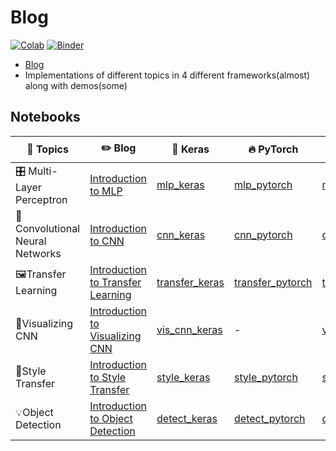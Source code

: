 # Blog

[![Colab](https://img.shields.io/badge/launch-Colab-orange.svg)](https://github.com/dudeperf3ct/DL_notebooks/master)
[![Binder](https://mybinder.org/badge_logo.svg)](https://mybinder.org/v2/gh/dudeperf3ct/DL_notebooks/master)

- [Blog](http://dudeperf3ct.github.io/)
- Implementations of different topics in 4 different frameworks(almost) along with demos(some)


## Notebooks


|:page_with_curl: Topics|:pencil2: Blog|:postal_horn: Keras|:fire: PyTorch|:zap: Fastai|:fountain: TF|:tada: Demos|
| ------------- | ------------- |------------- |------------- | ------------- |------------- |------------- |
|🎛️ Multi-Layer Perceptron|[Introduction to MLP](https://dudeperf3ct.github.io/mlp/mnist/2018/10/08/Force-of-Multi-Layer-Perceptron/)|[mlp_keras](https://github.com/dudeperf3ct/DL_notebooks/blob/master/MLP/mnist_mlp_keras.ipynb)|[mlp_pytorch](https://github.com/dudeperf3ct/DL_notebooks/blob/master/MLP/mnist_mlp_pytorch.ipynb)|[mlp_fastai](https://github.com/dudeperf3ct/DL_notebooks/blob/master/MLP/mnist_mlp_fastai.ipynb)|[mlp_tf](https://github.com/dudeperf3ct/DL_notebooks/blob/master/MLP/mnist_mlp_tensorflow.ipynb)|-|
|📸Convolutional Neural Networks|[Introduction to CNN](https://dudeperf3ct.github.io/cnn/mnist/2018/10/17/Force-of-Convolutional-Neural-Networks/)|[cnn_keras](https://github.com/dudeperf3ct/DL_notebooks/blob/master/CNN/mnist_cnn_keras.ipynb)|[cnn_pytorch](https://github.com/dudeperf3ct/DL_notebooks/blob/master/CNN/mnist_cnn_pytorch.ipynb)|[cnn_fastai](https://github.com/dudeperf3ct/DL_notebooks/blob/master/CNN/mnist_cnn_fastai.ipynb)|[cnn_tf](https://github.com/dudeperf3ct/DL_notebooks/blob/master/CNN/mnist_cnn_tensorflow.ipynb)|-|
|🖼️Transfer Learning|[Introduction to Transfer Learning](https://dudeperf3ct.github.io/transfer/learning/catsvsdogs/2018/11/20/Power-of-Transfer-Learning/)|[transfer_keras](https://github.com/dudeperf3ct/DL_notebooks/blob/master/Transfer%20Learning/transfer_learning_keras.ipynb)|[transfer_pytorch](https://github.com/dudeperf3ct/DL_notebooks/blob/master/Transfer%20Learning/transfer_learning_pytorch.ipynb)|[transfer_fastai](https://github.com/dudeperf3ct/DL_notebooks/blob/master/Transfer%20Learning/transfer_learning_fastai.ipynb)|-|-|
|:hammer:Visualizing CNN|[Introduction to Visualizing CNN](https://dudeperf3ct.github.io/visualize/cnn/catsvsdogs/2018/12/02/Power-of-Visualizing-Convolution-Neural-Networks/)|[vis_cnn_keras](https://github.com/dudeperf3ct/DL_notebooks/blob/master/Vis%20CNN/vis_cnn_keras.ipynb)|-|[vis_cnn_fastai](https://github.com/dudeperf3ct/DL_notebooks/blob/master/Vis%20CNN/vis_cnn_fastai.ipynb)|-|-|
|:bridge_at_night:Style Transfer|[Introduction to Style Transfer](https://dudeperf3ct.github.io/style/transfer/2018/12/23/Magic-of-Style-Transfer/)|[style_keras](https://github.com/dudeperf3ct/DL_notebooks/blob/master/Style%20Transfer/style_transfer_keras.ipynb)|[style_pytorch](https://github.com/dudeperf3ct/DL_notebooks/blob/master/Style%20Transfer/style_transfer_pytorch.ipynb)|[style_fastai](https://github.com/dudeperf3ct/DL_notebooks/blob/master/Style%20Transfer/style_transfer_fastai.ipynb)|[style_tf](https://github.com/dudeperf3ct/DL_notebooks/blob/master/Style%20Transfer/style_transfer_tensorflow.ipynb)|-|
|:bulb:Object Detection|[Introduction to Object Detection]()|[detect_keras](https://github.com/dudeperf3ct/DL_notebooks/blob/master/Object%20Detection/Keras/object_detection_keras.ipynb)|[detect_pytorch](https://github.com/dudeperf3ct/DL_notebooks/blob/master/Object%20Detection/PyTorch/object_detection_pytorch.ipynb)|[detect_fastai](https://github.com/dudeperf3ct/DL_notebooks/blob/master/Object%20Detection/Fastai/object_detection_fastai.ipynb)|[detect_tf](https://github.com/dudeperf3ct/DL_notebooks/blob/master/Object%20Detection/Tensorflow/object_detection_tensorflow.ipynb)|[detect_demos](https://github.com/dudeperf3ct/DL_notebooks/blob/master/Object%20Detection/Demos/)|
